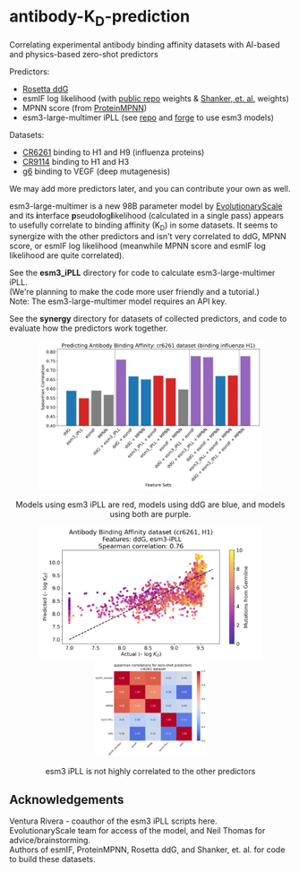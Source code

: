 # antibody-K<sub>D</sub>-prediction
Correlating experimental antibody binding affinity datasets with AI-based and physics-based zero-shot predictors

Predictors:
- [Rosetta ddG](https://github.com/ELELAB/RosettaDDGPrediction)
- esmIF log likelihood (with [public repo](https://github.com/facebookresearch/esm/tree/main/examples/inverse_folding) weights & [Shanker, et. al.](https://github.com/varun-shanker/structural-evolution) weights)
- MPNN score (from [ProteinMPNN](https://github.com/dauparas/ProteinMPNN))
- esm3-large-multimer iPLL (see [repo](https://github.com/evolutionaryscale/esm) and [forge](https://forge.evolutionaryscale.ai/) to use esm3 models)

Datasets:
- [CR6261](https://elifesciences.org/articles/71393) binding to H1 and H9 (influenza proteins)
- [CR9114](https://elifesciences.org/articles/71393) binding to H1 and H3
- [g6](https://doi.org/10.1073/pnas.1613231114) binding to VEGF (deep mutagenesis)

We may add more predictors later, and you can contribute your own as well.  

esm3-large-multimer is a new 98B parameter model by [EvolutionaryScale](https://www.evolutionaryscale.ai/) and its **i**nterface **p**seudo**l**og**l**ikelihood (calculated in a single pass) appears to usefully correlate to binding affinity (K<sub>D</sub>) in some datasets. It seems to synergize with the other predictors and isn't very correlated to ddG, MPNN score, or esmIF log likelihood (meanwhile MPNN score and esmIF log likelihood are quite correlated).

See the **esm3_iPLL** directory for code to calculate esm3-large-multimer iPLL.  
(We're planning to make the code more user friendly and a tutorial.)  
Note: The esm3-large-multimer model requires an API key.

See the **synergy** directory for datasets of collected predictors, and code to evaluate how the predictors work together.

<div align="center">
  <img src="images/cr6261_h1_mean.png" alt="predictions scatterplot" width="400"/>
  <p>Models using esm3 iPLL are red, models using ddG are blue, and models using both are purple.</p>

  <img src="images/cr6261_ddG_esm3-iPLL.png" alt="predictions scatterplot" width="400"/>

  <img src="images/correlations_cr6261.png" alt="correlation heatmap" width="200"/>
  <p>esm3 iPLL is not highly correlated to the other predictors</p></div>


## Acknowledgements
Ventura Rivera - coauthor of the esm3 iPLL scripts here.  
EvolutionaryScale team for access of the model, and Neil Thomas for advice/brainstorming.  
Authors of esmIF, ProteinMPNN, Rosetta ddG, and Shanker, et. al. for code to build these datasets.